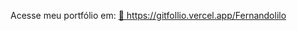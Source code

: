 
Acesse meu portfólio em: 
<a href="https://gitfollio.vercel.app/Fernandolilo"> 🔗
  https://gitfollio.vercel.app/Fernandolilo
</a>

<!-- GitFolio:start
{
  "gitfolio": "on",
  "name": "Fernando da Silva",
  "email": "fernando.nandotania@hotmail.com",
  "tagline": "Back-end /FullStack",
  "avatar_url": "https://avatars.githubusercontent.com/u/69657101?v=4",
  "website": "",
  "githubUser": "Fernandolilo",
  "linkedinUser": "https://www.linkedin.com/in/fernando-silva-0881b672/",
  "about": "Muito prazer, Fernando! 👋

Pelo que você descreveu, você já está construindo um perfil bem sólido e alinhado ao mercado atual 🚀. O domínio de Spring Boot com Java 17 junto com Angular para front-end já te coloca em destaque como desenvolvedor full stack. Além disso, sua experiência com microsserviços, DDD, CI/CD e Docker/Swarm mostra que você tem visão de arquitetura de sistemas e implantação em produção, o que muitas empresas valorizam muito.",
  "showStars": true,
  "showFollowers": true,
  "followers": 20,
  "following": 9,
  "themeId": "modern",
  "tech": [],
  "projects": [
  {
    "id": 975743006,
    "repoName": "invest-api",
    "url": "https://github.com/Fernandolilo/invest-api",
    "stars": 1,
    "description": "App fullStack banco digital",
    "image": "",
    "techs": [
      "Java 17",
      "SpringBoot",
      "Security",
      "DDD",
      "RabbitMQ",
      "Email",
      "CI/CD",
      "acesso a api externa do banco central",
      "febraban."
    ],
    "deploy": "",
    "highlighted": true
  },
  {
    "id": 942343716,
    "repoName": "backend-desafio-sicredi",
    "url": "https://github.com/Fernandolilo/backend-desafio-sicredi",
    "stars": 0,
    "description": "teste tecnico",
    "image": "",
    "techs": [
      "Java17",
      "SpringBoot",
      "Kafka",
      "Doker",
      "GitAction",
      "Postgres",
      "e-mail"
    ],
    "deploy": "",
    "highlighted": false
  },
  {
    "id": 919195160,
    "repoName": "tdd-libray",
    "url": "https://github.com/Fernandolilo/tdd-libray",
    "stars": 0,
    "description": "Curso TDD",
    "image": "",
    "techs": [
      "Java17",
      "SpringBoot",
      "Doker",
      "GitAction",
      "Postgres",
      "TDD"
    ],
    "deploy": "",
    "highlighted": false
  },
  {
    "id": 623477719,
    "repoName": "Oauth2-google",
    "url": "https://github.com/Fernandolilo/Oauth2-google",
    "stars": 0,
    "description": "Autenticação oauth2 google",
    "image": "",
    "techs": [
      "Java 17",
      "Spring boot",
      "Spring Security OAUTH2 Google"
    ],
    "deploy": "",
    "highlighted": true
  }
]
}
GitFolio:end -->
  

